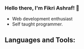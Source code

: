 ### Hello there, I'm Fikri Ashraf! 👋

- Web development enthusiast
- Self taught programmer.

## Languages and Tools:
